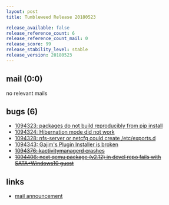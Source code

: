```yaml
---
layout: post
title: Tumbleweed Release 20180523

release_available: false
release_reference_count: 6
release_reference_count_mail: 0
release_score: 99
release_stability_level: stable
release_version: 20180523
---
```


## mail (0:0)

no relevant mails

## bugs (6)

<!--more-->

- [1094323: packages do not build reproducibly from pip install](https://bugzilla.opensuse.org/show_bug.cgi?id=1094323)
- [1094324: Hibernation mode did not work](https://bugzilla.opensuse.org/show_bug.cgi?id=1094324)
- [1094328: nfs-server or netcfg could create /etc/exports.d](https://bugzilla.opensuse.org/show_bug.cgi?id=1094328)
- [1094343: Gajim's Plugin Installer is broken](https://bugzilla.opensuse.org/show_bug.cgi?id=1094343)
- ~~[1094376: kactivitymanagerd crashes](https://bugzilla.opensuse.org/show_bug.cgi?id=1094376)~~
- ~~[1094406: next qemu package (v2.12) in devel repo fails with SATA+Windows10 guest](https://bugzilla.opensuse.org/show_bug.cgi?id=1094406)~~



## links

- [mail announcement](https://lists.opensuse.org/opensuse-factory/2018-05/msg00387.html)
